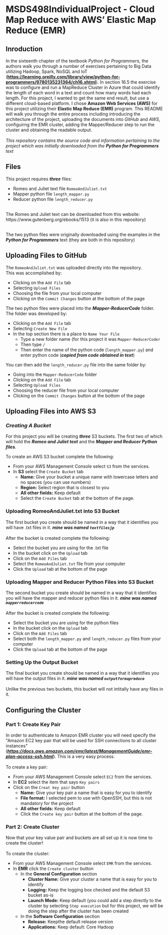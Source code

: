 # MSDS498IndividualProject - Cloud Map Reduce with AWS’ Elastic Map Reduce (EMR)

## Inroduction

In the sixteenth chapter of the textbook *Python for Programmers*, the authors walk you through a number of exercises pertaining to Big Data utilizing Hadoop, Spark, NoSQL and IoT (**https://learning.oreilly.com/library/view/python-for-programmers/9780135231364/ch16.xhtml**).  In section 16.5 the exercise was to configure and run a MapReduce Cluster in Azure that could identify the length of each word in a text and count how many words had each length.  For this project, I wanted to get the same end result, but use a different cloud-based platform.  I chose **Amazon Web Services (AWS)** for this project utilizing their **Elastic Map Reduce (EMR)** program.  This README will walk you through the entire process including introducing the architecture of the project, uploading the documents into *GitHub* and *AWS*, configuirng the EMR cluster, adding the Mapper/Reducer step to run the cluster and obtaining the readable output.  <br /><br />
*This repository contains the source code and information pertaining to the project which was initially downloaded from the **Python for Programmers** text*

## Files
This project requires ***three*** files:
* Romeo and Juliet text file `RomeoAndJuliet.txt`
* Mapper python file `length_mapper.py`
* Reducer python file `length_reducer.py`
<br />
The Romeo and Juliet text can be downloaded from this website: https://www.gutenberg.org/ebooks/1513 (it is also in this repository)<br /><br />

The two python files were originally downloaded using the examples in the ***Python for Programmers*** text (they are both in this repository)

## Uploading Files to GitHub
The `RomeoAndJuliet.txt` was uploaded directly into the repository. <br />
This was accomplished by: 
* Clicking on the `Add File` tab
* Selecting `Upload Files`
* Choosing the file from your local computer
* Clicking on the `Commit Changes` button at the bottom of the page

The two python files were placed into the ***Mapper-ReducerCode*** folder. <br />
The folder was developed by:
* Clicking on the `Add File` tab
* Selecting `Create New File`
* In the top section there is a place to `Name Your File`
  * Type a new folder name (for this project it was `Mapper-ReducerCoder`
  * Then type `/`
  * Then enter the name of the python code (`length_mapper.py`) and enter python code (***copied from code obtained in text***)

You can then add the `length_reducer.py` file into the same folder by:
* Going into the `Mapper-ReducerCode` folder
* Clicking on the `Add File` tab
* Selecting `Upload Files`
* Choosing the reducer file from your local computer
* Clicking on the `Commit Changes` button at the bottom of the page

## Uploading Files into AWS S3
### *Creating A Bucket*
For this project you will be creating ***three*** S3 buckets.  The first two of which will hold the ***Romeo and Juliet text*** and the ***Mapper and Reducer Python files***. <br />

To create an AWS S3 bucket complete the following:
* From your AWS Management Console select `S3` from the services. 
* In **S3** select the `Create Bucket` tab
  * **Name:** Give your bucket a unique name with lowercase letters and no spaces (you can use numbers)
  * **Region:** Select region that is closest to you
  * **All other fields:** Keep default
  * Select the `Create Bucket` tab at the bottom of the page.

### Uploading RomeoAndJuliet.txt into S3 Bucket
The first bucket you create should be named in a way that it identifies you will have .txt files in it. ***mine was named `textfilesjp`*** <br /><br />
After the bucket is created complete the following:
* Select the bucket you are using for the .txt file
* In the bucket click on the `Upload` tab
* Click on the `Add Files` tab
* Select the `RomeoAndJuliet.txt` file from your computer
* Click the `Upload` tab at the bottom of the page

### Uploading Mapper and Reducer Python Files into S3 Bucket
The second bucket you create should be named in a way that it identifies you will have the mapper and reducer python files in it. ***mine was named `mapperreducercode`*** <br /><br />
After the bucket is created complete the following:
* Select the bucket you are using for the python files
* In the bucket click on the `Upload` tab
* Click on the `Add Files` tab
* Select both the `length_mapper.py` and `length_reducer.py` files from your computer
* Click the `Upload` tab at the bottom of the page

### Setting Up the Output Bucket
The final bucket you create should be named in a way that it identifies you will have the output files in it. ***mine was named `outputformapreduce`*** <br /><br />
Unlike the previous two buckets, this bucket will not intitally have any files in it.

## Configuring the Cluster
### Part 1: Create Key Pair
In order to authenticate to Amazon EMR cluster you will need specify the "Amazon EC2 key pair that will be used for SSH connections to all cluster instances" (***https://docs.aws.amazon.com/emr/latest/ManagementGuide/emr-plan-access-ssh.html***).  This is a very easy process. <br /><br />
To create a key pair:
* From your AWS Management Console select `EC2` from the services. 
* In **EC2** select the item that says `Key pairs`
* Click on the `Creat key pair` button
  * **Name:** Give your key pair a name that is easy for you to identify
  * **File format:** I selected pem to use with OpenSSH, but this is not mandatory for the project
  * **All other fields:** Keep default
  * Click the `Create key pair` button at the bottom of the page.
  
### Part 2: Create Cluster
Now that your key value pair and buckets are all set up it is now time to create the cluster! <br /><br />
To create the cluster:
* From your AWS Management Console select `EMR` from the services. 
* In **EMR** click the `Create cluster` button
  * In the **General Configuration** section
    * **Cluster Name:** Give your cluster a name that is easy for you to identify
    * **Logging:** Keep the logging box checked and the default S3 bucket as-is
    * **Launch Mode:** Keep default (you could add a step directly to the cluster by selecting `Step execution` but for this project, we will be doing the step after the cluster has been created 
  * In the **Software Configuration** section
    * **Release:** Keepthe default release version
    * **Applications:** Keep default: Core Hadoop
     
  
